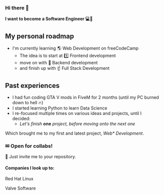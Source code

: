 ### Hi there 👋
**I want to become a Software Engineer 💻👑**
## My personal roadmap
* I'm currently learning 🌎 Web Development on freeCodeCamp
  * The idea is to start at 1️⃣ Frontend development
  * move on with 🎯 Backend development
  * and finish up with ☝ Full Stack Development
## Past experiences
* I had fun coding GTA V mods in FiveM for 2 months (until my PC burned down to hell 🔥)
* I started learning Python to learn Data Science
* I re-focused multiple times on various ideas and projects, until I decided:
  * *Let's finish* **one** *project, before moving onto the next one*
 
Which brought me to my first and latest project, *Web\* Development*.
### ✉ Open for collabs!
📝 Just invite me to your repository.

#### Companies I look up to:
Red Hat Linux

Valve Software
<!--
**Whoeza/whoeza** is a ✨ _special_ ✨ repository because its `README.md` (this file) appears on your GitHub profile.

Here are some ideas to get you started:

- 🔭 I’m currently working on full stack development...
- 🌱 I’m currently learning frontend web development...
- 👯 I’m looking to collaborate on games development, web development, data science...
- 🤔 I’m looking for help with ...
- 💬 Ask me about music...
- 📫 How to reach me: @ me from any repository or add me to a pull request...
- 😄 Pronouns: he/him...
- ⚡ Fun fact: ...
-->
